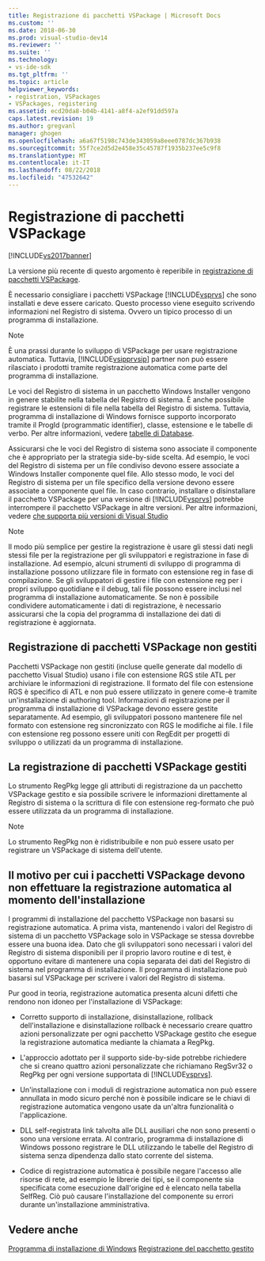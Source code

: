 ```yaml
---
title: Registrazione di pacchetti VSPackage | Microsoft Docs
ms.custom: ''
ms.date: 2018-06-30
ms.prod: visual-studio-dev14
ms.reviewer: ''
ms.suite: ''
ms.technology:
- vs-ide-sdk
ms.tgt_pltfrm: ''
ms.topic: article
helpviewer_keywords:
- registration, VSPackages
- VSPackages, registering
ms.assetid: ecd20da8-b04b-4141-a8f4-a2ef91dd597a
caps.latest.revision: 19
ms.author: gregvanl
manager: ghogen
ms.openlocfilehash: a6a67f5198c743de343059a8eee0787dc367b938
ms.sourcegitcommit: 55f7ce2d5d2e458e35c45787f1935b237ee5c9f8
ms.translationtype: MT
ms.contentlocale: it-IT
ms.lasthandoff: 08/22/2018
ms.locfileid: "47532642"
---
```

# <a name="vspackage-registration"></a>Registrazione di pacchetti VSPackage
[!INCLUDE[vs2017banner](../../includes/vs2017banner.md)]

La versione più recente di questo argomento è reperibile in [registrazione di pacchetti VSPackage](https://docs.microsoft.com/visualstudio/extensibility/internals/vspackage-registration).  
  
È necessario consigliare i pacchetti VSPackage [!INCLUDE[vsprvs](../../includes/vsprvs-md.md)] che sono installati e deve essere caricato. Questo processo viene eseguito scrivendo informazioni nel Registro di sistema. Ovvero un tipico processo di un programma di installazione.  
  
> [!NOTE]
>  È una prassi durante lo sviluppo di VSPackage per usare registrazione automatica. Tuttavia, [!INCLUDE[vsipprvsip](../../includes/vsipprvsip-md.md)] partner non può essere rilasciato i prodotti tramite registrazione automatica come parte del programma di installazione.  
  
 Le voci del Registro di sistema in un pacchetto Windows Installer vengono in genere stabilite nella tabella del Registro di sistema. È anche possibile registrare le estensioni di file nella tabella del Registro di sistema. Tuttavia, programma di installazione di Windows fornisce supporto incorporato tramite il ProgId (programmatic identifier), classe, estensione e le tabelle di verbo. Per altre informazioni, vedere [tabelle di Database](http://msdn.microsoft.com/library/aa368259\(VS.85\).aspx).  
  
 Assicurarsi che le voci del Registro di sistema sono associate il componente che è appropriato per la strategia side-by-side scelta. Ad esempio, le voci del Registro di sistema per un file condiviso devono essere associate a Windows Installer componente quel file. Allo stesso modo, le voci del Registro di sistema per un file specifico della versione devono essere associate a componente quel file. In caso contrario, installare o disinstallare il pacchetto VSPackage per una versione di [!INCLUDE[vsprvs](../../includes/vsprvs-md.md)] potrebbe interrompere il pacchetto VSPackage in altre versioni. Per altre informazioni, vedere [che supporta più versioni di Visual Studio](../../extensibility/supporting-multiple-versions-of-visual-studio.md)  
  
> [!NOTE]
>  Il modo più semplice per gestire la registrazione è usare gli stessi dati negli stessi file per la registrazione per gli sviluppatori e registrazione in fase di installazione. Ad esempio, alcuni strumenti di sviluppo di programma di installazione possono utilizzare file in formato con estensione reg in fase di compilazione. Se gli sviluppatori di gestire i file con estensione reg per i propri sviluppo quotidiane e il debug, tali file possono essere inclusi nel programma di installazione automaticamente. Se non è possibile condividere automaticamente i dati di registrazione, è necessario assicurarsi che la copia del programma di installazione dei dati di registrazione è aggiornata.  
  
## <a name="registering-unmanaged-vspackages"></a>Registrazione di pacchetti VSPackage non gestiti  
 Pacchetti VSPackage non gestiti (incluse quelle generate dal modello di pacchetto Visual Studio) usano i file con estensione RGS stile ATL per archiviare le informazioni di registrazione. Il formato del file con estensione RGS è specifico di ATL e non può essere utilizzato in genere come-è tramite un'installazione di authoring tool. Informazioni di registrazione per il programma di installazione di VSPackage devono essere gestite separatamente. Ad esempio, gli sviluppatori possono mantenere file nel formato con estensione reg sincronizzato con RGS le modifiche ai file. I file con estensione reg possono essere uniti con RegEdit per progetti di sviluppo o utilizzati da un programma di installazione.  
  
## <a name="registering-managed-vspackages"></a>La registrazione di pacchetti VSPackage gestiti  
 Lo strumento RegPkg legge gli attributi di registrazione da un pacchetto VSPackage gestito e sia possibile scrivere le informazioni direttamente al Registro di sistema o la scrittura di file con estensione reg-formato che può essere utilizzata da un programma di installazione.  
  
> [!NOTE]
>  Lo strumento RegPkg non è ridistribuibile e non può essere usato per registrare un VSPackage di sistema dell'utente.  
  
## <a name="why-vspackages-should-not-self-register-at-install-time"></a>Il motivo per cui i pacchetti VSPackage devono non effettuare la registrazione automatica al momento dell'installazione  
 I programmi di installazione del pacchetto VSPackage non basarsi su registrazione automatica. A prima vista, mantenendo i valori del Registro di sistema di un pacchetto VSPackage solo in VSPackage se stessa dovrebbe essere una buona idea. Dato che gli sviluppatori sono necessari i valori del Registro di sistema disponibili per il proprio lavoro routine e di test, è opportuno evitare di mantenere una copia separata dei dati del Registro di sistema nel programma di installazione. Il programma di installazione può basarsi sul VSPackage per scrivere i valori del Registro di sistema.  
  
 Pur good in teoria, registrazione automatica presenta alcuni difetti che rendono non idoneo per l'installazione di VSPackage:  
  
-   Corretto supporto di installazione, disinstallazione, rollback dell'installazione e disinstallazione rollback è necessario creare quattro azioni personalizzate per ogni pacchetto VSPackage gestito che esegue la registrazione automatica mediante la chiamata a RegPkg.  
  
-   L'approccio adottato per il supporto side-by-side potrebbe richiedere che si creano quattro azioni personalizzate che richiamano RegSvr32 o RegPkg per ogni versione supportata di [!INCLUDE[vsprvs](../../includes/vsprvs-md.md)].  
  
-   Un'installazione con i moduli di registrazione automatica non può essere annullata in modo sicuro perché non è possibile indicare se le chiavi di registrazione automatica vengono usate da un'altra funzionalità o l'applicazione.  
  
-   DLL self-registrata link talvolta alle DLL ausiliari che non sono presenti o sono una versione errata. Al contrario, programma di installazione di Windows possono registrare le DLL utilizzando le tabelle del Registro di sistema senza dipendenza dallo stato corrente del sistema.  
  
-   Codice di registrazione automatica è possibile negare l'accesso alle risorse di rete, ad esempio le librerie dei tipi, se il componente sia specificata come esecuzione dall'origine ed è elencato nella tabella SelfReg. Ciò può causare l'installazione del componente su errori durante un'installazione amministrativa.  
  
## <a name="see-also"></a>Vedere anche  
 [Programma di installazione di Windows](http://msdn.microsoft.com/library/cc185688\(VS.85\).aspx)   
 [Registrazione del pacchetto gestito](http://msdn.microsoft.com/en-us/f69e0ea3-6a92-4639-8ca9-4c9c210e58a1)

